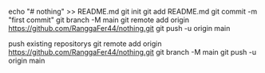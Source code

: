 echo "# nothing" >> README.md
git init
git add README.md
git commit -m "first commit"
git branch -M main
git remote add origin https://github.com/RanggaFer44/nothing.git
git push -u origin main

push existing repositorys
git remote add origin https://github.com/RanggaFer44/nothing.git
git branch -M main
git push -u origin main
